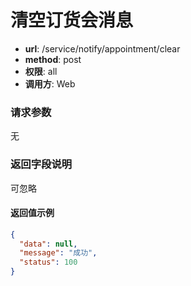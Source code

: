 清空订货会消息
=======

- **url**: /service/notify/appointment/clear
- **method**: post
- **权限**: all
- **调用方**: Web

### 请求参数

无

### 返回字段说明

可忽略

#### 返回值示例

```json
{
  "data": null,
  "message": "成功",
  "status": 100
}
```